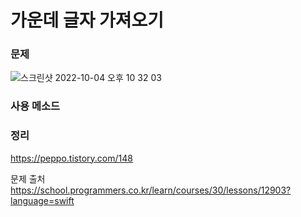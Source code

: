 #  가운데 글자 가져오기

### 문제
![스크린샷 2022-10-04 오후 10 32 03](https://user-images.githubusercontent.com/64088377/193832920-dadf800f-6543-4dab-b48c-17c57134bff4.png)

### 사용 메소드 <br>


### 정리 <br>
https://peppo.tistory.com/148

문제 출처 <br>
https://school.programmers.co.kr/learn/courses/30/lessons/12903?language=swift

